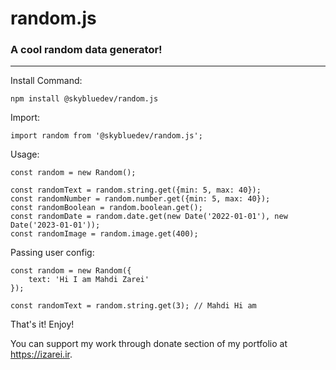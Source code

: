 # random.js
### A cool random data generator!

---

Install Command:
```
npm install @skybluedev/random.js
```

Import:
```
import random from '@skybluedev/random.js';
```

Usage:
```
const random = new Random();

const randomText = random.string.get({min: 5, max: 40});
const randomNumber = random.number.get({min: 5, max: 40});
const randomBoolean = random.boolean.get();
const randomDate = random.date.get(new Date('2022-01-01'), new Date('2023-01-01'));
const randomImage = random.image.get(400);
```

Passing user config:

```
const random = new Random({
    text: 'Hi I am Mahdi Zarei'
});

const randomText = random.string.get(3); // Mahdi Hi am
```

That's it! Enjoy!

You can support my work through donate section of my portfolio at https://izarei.ir.
